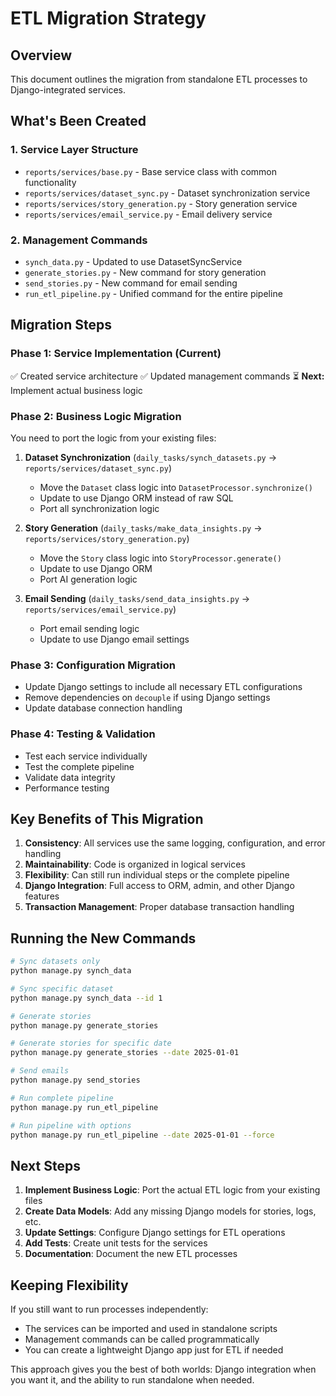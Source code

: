 # ETL Migration Strategy

## Overview
This document outlines the migration from standalone ETL processes to Django-integrated services.

## What's Been Created

### 1. Service Layer Structure
- `reports/services/base.py` - Base service class with common functionality
- `reports/services/dataset_sync.py` - Dataset synchronization service
- `reports/services/story_generation.py` - Story generation service
- `reports/services/email_service.py` - Email delivery service

### 2. Management Commands
- `synch_data.py` - Updated to use DatasetSyncService
- `generate_stories.py` - New command for story generation
- `send_stories.py` - New command for email sending
- `run_etl_pipeline.py` - Unified command for the entire pipeline

## Migration Steps

### Phase 1: Service Implementation (Current)
✅ Created service architecture
✅ Updated management commands
⏳ **Next:** Implement actual business logic

### Phase 2: Business Logic Migration
You need to port the logic from your existing files:

1. **Dataset Synchronization** (`daily_tasks/synch_datasets.py` → `reports/services/dataset_sync.py`)
   - Move the `Dataset` class logic into `DatasetProcessor.synchronize()`
   - Update to use Django ORM instead of raw SQL
   - Port all synchronization logic

2. **Story Generation** (`daily_tasks/make_data_insights.py` → `reports/services/story_generation.py`)
   - Move the `Story` class logic into `StoryProcessor.generate()`
   - Update to use Django ORM
   - Port AI generation logic

3. **Email Sending** (`daily_tasks/send_data_insights.py` → `reports/services/email_service.py`)
   - Port email sending logic
   - Update to use Django email settings

### Phase 3: Configuration Migration
- Update Django settings to include all necessary ETL configurations
- Remove dependencies on `decouple` if using Django settings
- Update database connection handling

### Phase 4: Testing & Validation
- Test each service individually
- Test the complete pipeline
- Validate data integrity
- Performance testing

## Key Benefits of This Migration

1. **Consistency**: All services use the same logging, configuration, and error handling
2. **Maintainability**: Code is organized in logical services
3. **Flexibility**: Can still run individual steps or the complete pipeline
4. **Django Integration**: Full access to ORM, admin, and other Django features
5. **Transaction Management**: Proper database transaction handling

## Running the New Commands

```bash
# Sync datasets only
python manage.py synch_data

# Sync specific dataset
python manage.py synch_data --id 1

# Generate stories
python manage.py generate_stories

# Generate stories for specific date
python manage.py generate_stories --date 2025-01-01

# Send emails
python manage.py send_stories

# Run complete pipeline
python manage.py run_etl_pipeline

# Run pipeline with options
python manage.py run_etl_pipeline --date 2025-01-01 --force
```

## Next Steps

1. **Implement Business Logic**: Port the actual ETL logic from your existing files
2. **Create Data Models**: Add any missing Django models for stories, logs, etc.
3. **Update Settings**: Configure Django settings for ETL operations
4. **Add Tests**: Create unit tests for the services
5. **Documentation**: Document the new ETL processes

## Keeping Flexibility

If you still want to run processes independently:
- The services can be imported and used in standalone scripts
- Management commands can be called programmatically
- You can create a lightweight Django app just for ETL if needed

This approach gives you the best of both worlds: Django integration when you want it, and the ability to run standalone when needed.
